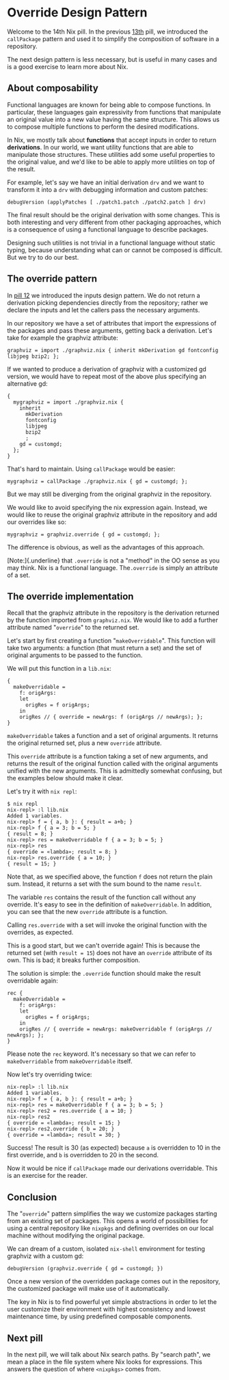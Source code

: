 # Override Design Pattern

Welcome to the 14th Nix pill. In the previous [13th](#callpackage-design-pattern) pill, we introduced the `callPackage` pattern and used it to simplify the composition of software in a repository.

The next design pattern is less necessary, but is useful in many cases and is a good exercise to learn more about Nix.

## About composability

Functional languages are known for being able to compose functions. In particular, these languages gain expressivity from functions that manipulate an original value into a new value having the same structure. This allows us to compose multiple functions to perform the desired modifications.

In Nix, we mostly talk about **functions** that accept inputs in order to return **derivations**. In our world, we want utility functions that are able to manipulate those structures. These utilities add some useful properties to the original value, and we\'d like to be able to apply more utilities on top of the result.

For example, let\'s say we have an initial derivation `drv` and we want to transform it into a `drv` with debugging information and custom patches:

    debugVersion (applyPatches [ ./patch1.patch ./patch2.patch ] drv)

The final result should be the original derivation with some changes. This is both interesting and very different from other packaging approaches, which is a consequence of using a functional language to describe packages.

Designing such utilities is not trivial in a functional language without static typing, because understanding what can or cannot be composed is difficult. But we try to do our best.

## The override pattern

In [pill 12](#inputs-design-pattern) we introduced the inputs design pattern. We do not return a derivation picking dependencies directly from the repository; rather we declare the inputs and let the callers pass the necessary arguments.

In our repository we have a set of attributes that import the expressions of the packages and pass these arguments, getting back a derivation. Let\'s take for example the graphviz attribute:

    graphviz = import ./graphviz.nix { inherit mkDerivation gd fontconfig libjpeg bzip2; };

If we wanted to produce a derivation of graphviz with a customized gd version, we would have to repeat most of the above plus specifying an alternative gd:

    {
      mygraphviz = import ./graphviz.nix {
        inherit
          mkDerivation
          fontconfig
          libjpeg
          bzip2
          ;
        gd = customgd;
      };
    }

That\'s hard to maintain. Using `callPackage` would be easier:

    mygraphviz = callPackage ./graphviz.nix { gd = customgd; };

But we may still be diverging from the original graphviz in the repository.

We would like to avoid specifying the nix expression again. Instead, we would like to reuse the original graphviz attribute in the repository and add our overrides like so:

    mygraphviz = graphviz.override { gd = customgd; };

The difference is obvious, as well as the advantages of this approach.

[Note:]{.underline} that `.override` is not a \"method\" in the OO sense as you may think. Nix is a functional language. The`.override` is simply an attribute of a set.

## The override implementation

Recall that the graphviz attribute in the repository is the derivation returned by the function imported from `graphviz.nix`. We would like to add a further attribute named \"`override`\" to the returned set.

Let\'s start by first creating a function \"`makeOverridable`\". This function will take two arguments: a function (that must return a set) and the set of original arguments to be passed to the function.

We will put this function in a `lib.nix`:

    {
      makeOverridable =
        f: origArgs:
        let
          origRes = f origArgs;
        in
        origRes // { override = newArgs: f (origArgs // newArgs); };
    }

`makeOverridable` takes a function and a set of original arguments. It returns the original returned set, plus a new `override` attribute.

This `override` attribute is a function taking a set of new arguments, and returns the result of the original function called with the original arguments unified with the new arguments. This is admittedly somewhat confusing, but the examples below should make it clear.

Let\'s try it with `nix repl`:

    $ nix repl
    nix-repl> :l lib.nix
    Added 1 variables.
    nix-repl> f = { a, b }: { result = a+b; }
    nix-repl> f { a = 3; b = 5; }
    { result = 8; }
    nix-repl> res = makeOverridable f { a = 3; b = 5; }
    nix-repl> res
    { override = «lambda»; result = 8; }
    nix-repl> res.override { a = 10; }
    { result = 15; }

Note that, as we specified above, the function `f` does not return the plain sum. Instead, it returns a set with the sum bound to the name `result`.

The variable `res` contains the result of the function call without any override. It\'s easy to see in the definition of `makeOverridable`. In addition, you can see that the new `override` attribute is a function.

Calling `res.override` with a set will invoke the original function with the overrides, as expected.

This is a good start, but we can\'t override again! This is because the returned set (with `result = 15`) does not have an `override` attribute of its own. This is bad; it breaks further composition.

The solution is simple: the `.override` function should make the result overridable again:

    rec {
      makeOverridable =
        f: origArgs:
        let
          origRes = f origArgs;
        in
        origRes // { override = newArgs: makeOverridable f (origArgs // newArgs); };
    }

Please note the `rec` keyword. It\'s necessary so that we can refer to `makeOverridable` from `makeOverridable` itself.

Now let\'s try overriding twice:

    nix-repl> :l lib.nix
    Added 1 variables.
    nix-repl> f = { a, b }: { result = a+b; }
    nix-repl> res = makeOverridable f { a = 3; b = 5; }
    nix-repl> res2 = res.override { a = 10; }
    nix-repl> res2
    { override = «lambda»; result = 15; }
    nix-repl> res2.override { b = 20; }
    { override = «lambda»; result = 30; }

Success! The result is 30 (as expected) because `a` is overridden to 10 in the first override, and `b` is overridden to 20 in the second.

Now it would be nice if `callPackage` made our derivations overridable. This is an exercise for the reader.

## Conclusion

The \"`override`\" pattern simplifies the way we customize packages starting from an existing set of packages. This opens a world of possibilities for using a central repository like `nixpkgs` and defining overrides on our local machine without modifying the original package.

We can dream of a custom, isolated `nix-shell` environment for testing graphviz with a custom gd:

    debugVersion (graphviz.override { gd = customgd; })

Once a new version of the overridden package comes out in the repository, the customized package will make use of it automatically.

The key in Nix is to find powerful yet simple abstractions in order to let the user customize their environment with highest consistency and lowest maintenance time, by using predefined composable components.

## Next pill

In the next pill, we will talk about Nix search paths. By \"search path\", we mean a place in the file system where Nix looks for expressions. This answers the question of where `<nixpkgs>` comes from.
